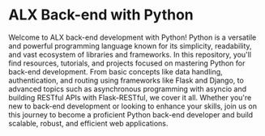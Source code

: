 # ALX Back-end with Python

Welcome to ALX back-end development with Python! Python is a versatile and powerful programming language known for its simplicity, readability, and vast ecosystem of libraries and frameworks. In this repository, you'll find resources, tutorials, and projects focused on mastering Python for back-end development. From basic concepts like data handling, authentication, and routing using frameworks like Flask and Django, to advanced topics such as asynchronous programming with asyncio and building RESTful APIs with Flask-RESTful, we cover it all. Whether you're new to back-end development or looking to enhance your skills, join us on this journey to become a proficient Python back-end developer and build scalable, robust, and efficient web applications.
